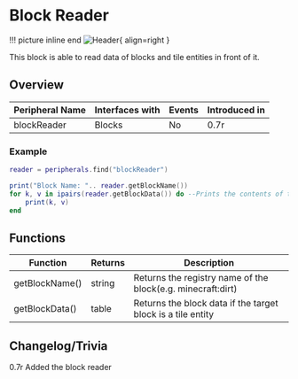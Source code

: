 # Block Reader
!!! picture inline end
    ![Header](https://srendi.de/wp-content/uploads/2021/05/Peripheral-Proxy.png){ align=right }

This block is able to read data of blocks and tile entities in front of it.

## Overview

| Peripheral Name | Interfaces with | Events | Introduced in |
|-----------------|-----------------|--------|---------------|
| blockReader     | Blocks          | No     | 0.7r          |


### Example

``` lua
reader = peripherals.find("blockReader")

print("Block Name: ".. reader.getBlockName())
for k, v in ipairs(reader.getBlockData()) do --Prints the contents of the data
    print(k, v)
end
```

## Functions

| Function | Returns  | Description |
|------------|--------------|-------------|
| getBlockName() | string | Returns the registry name of the block(e.g. minecraft:dirt) |
| getBlockData() | table | Returns the block data if the target block is a tile entity |

## Changelog/Trivia

0.7r
Added the block reader

